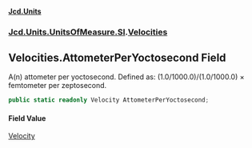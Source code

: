 #### [Jcd.Units](index.md 'index')
### [Jcd.Units.UnitsOfMeasure.SI](Jcd.Units.UnitsOfMeasure.SI.md 'Jcd.Units.UnitsOfMeasure.SI').[Velocities](Velocities.md 'Jcd.Units.UnitsOfMeasure.SI.Velocities')

## Velocities.AttometerPerYoctosecond Field

A(n) attometer per yoctosecond. Defined as: (1.0/1000.0)/(1.0/1000.0) × femtometer per zeptosecond.

```csharp
public static readonly Velocity AttometerPerYoctosecond;
```

#### Field Value
[Velocity](Velocity.md 'Jcd.Units.UnitTypes.Velocity')